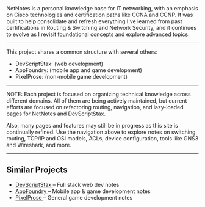 <div class="siteInfoContent">
  NetNotes is a personal knowledge base for IT networking, with an emphasis on Cisco technologies
  and certification paths like CCNA and CCNP. It was built to help consolidate and refresh
  everything I've learned from past certifications in Routing & Switching and Network Security, and
  it continues to evolve as I revisit foundational concepts and explore advanced topics.
</div>

<hr />

<div class="otherSitesDescription">
  This project shares a common structure with several others:

  - DevScriptStax: (web development)
  - AppFoundry: (mobile app and game development)
  - PixelProse: (non-mobile game development)

</div>

<hr />

<div class="Note">
  NOTE: Each project is focused on organizing technical knowledge across different domains. All of
  them are being actively maintained, but current efforts are focused on refactoring routing,
  navigation, and lazy-loaded pages for NetNotes and DevScriptStax.

  Also, many pages and features may still be in progress as this site is continually refined. Use
  the navigation above to explore notes on switching, routing, TCP/IP and OSI models, ACLs, device
  configuration, tools like GNS3 and Wireshark, and more.
</div>

<hr />

<div class="relatedProjects">
  <h2 class="relatedProjectsHeader">Similar Projects</h2>

  <ul class="projectLinks">
    <li>
      <a
        href="https://devscriptstax.netlify.app/"
        target="_blank"
        rel="noopener noreferrer"
      >
        DevScriptStax
      </a>
      – Full stack web dev notes
    </li>
    <li>
      <a
        href="https://appfoundry.netlify.app"
        target="_blank"
        rel="noopener noreferrer"
      >
        AppFoundry
      </a>
      – Mobile app & game development notes
    </li>
    <li>
      <a
        href="https://pixelprose.netlify.app"
        target="_blank"
        rel="noopener noreferrer"
      >
        PixelProse
      </a>
      – General game development notes
    </li>
  </ul>
  
</div>
